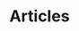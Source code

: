 ---
title: Articles
excerpt: This is the Articles archive excerpt.

seo_title: Articles by Paul Shryock

layout: articles
body_class: [
	archive,
	articles
]
---